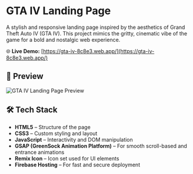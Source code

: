 # GTA IV Landing Page

A stylish and responsive landing page inspired by the aesthetics of Grand Theft Auto IV (GTA IV). This project mimics the gritty, cinematic vibe of the game for a bold and nostalgic web experience.

🌐 **Live Demo:** [https://gta-iv-8c8e3.web.app/](https://gta-iv-8c8e3.web.app/)

## 📸 Preview

![GTA IV Landing Page Preview](preview-image-url) <!-- Replace with a screenshot if available -->

## 🛠 Tech Stack

- **HTML5** – Structure of the page
- **CSS3** – Custom styling and layout
- **JavaScript** – Interactivity and DOM manipulation
- **GSAP (GreenSock Animation Platform)** – For smooth scroll-based and entrance animations
- **Remix Icon** – Icon set used for UI elements
- **Firebase Hosting** – For fast and secure deployment
